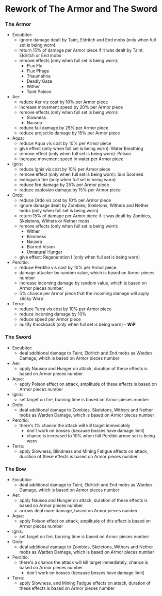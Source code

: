 # Rework of The Armor and The Sword

### The Armor
* Excubitor:
    * ignore damage dealt by Taint, Eldritch and End mobs (only when full set is being worn)
    * return 15% of damage per Armor piece if it was dealt by Taint, Eldritch or End mobs
    * remove effects (only when full set is being worn):
        * Flux Flu
        * Flux Phage
        * Thaumahria
        * Deadly Gaze
        * Wither
        * Taint Poison
* Aer:
    * reduce Aer vis cost by 10% per Armor piece
    * increase movement speed by 20% per Armor piece
    * remove effects (only when full set is being worn):
        * Slowness
        * Nausea
    * reduce fall damage by 25% per Armor piece
    * reduce projectile damage by 15% per Armor piece
* Aqua:
    * reduce Aqua vis cost by 10% per Armor piece
    * give effect (only when full set is being worn): Water Breathing
    * remove effect (only when full set is being worn): Poison
    * increase movement speed in water per Armor piece
* Ignis:
    * reduce Ignis vis cost by 10% per Armor piece
    * remove effect (only when full set is being worn): Sun Scorned
    * extinguish fire (only when full set is being worn)
    * reduce fire damage by 25% per Armor piece
    * reduce explosion damage by 15% per Armor piece
* Ordo:
    * reduce Ordo vis cost by 10% per Armor piece
    * ignore damage dealt by Zombies, Skeletons, Withers and Nether mobs (only when full set is being worn)
    * return 15% of damage per Armor piece if it was dealt by Zombies, Skeletons, Withers or Nether mobs
    * remove effects (only when full set is being worn):
        * Wither
        * Blindness
        * Nausea
        * Blurred Vision
        * Unnatural Hunger
    * give effect: Regeneration I (only when full set is being worn)
* Perditio:
    * reduce Perditio vis cost by 10% per Armor piece
    * damage attacker by random value, which is based on Armor pieces number
    * increase incoming damage by random value, which is based on Armor pieces number
    * 5% chance per Armor piece that the incoming damage will apply sticky Warp
* Terra:
    * reduce Terra vis cost by 10% per Armor piece
    * reduce incoming damage by 10%
    * reduce speed per Armor piece
    * nullify Knockback (only when full set is being worn) - **WiP**

### The Sword
* Excubitor:
    * deal additional damage to Taint, Eldritch and End mobs as Warden Damage, which is based on Armor pieces number
* Aer:
    * apply Nausea and Hunger on attack, duration of these effects is based on Armor pieces number
* Aqua:
    * apply Poison effect on attack, amplitude of these effects is based on Armor pieces number
* Ignis:
    * set target on fire, burning time is based on Armor pieces number
* Ordo:
    * deal additional damage to Zombies, Skeletons, Withers and Nether mobs as Warden Damage, which is based on Armor pieces number
* Perditio:
    * there's 1% chance the attack will kill target immediately
        * don't work on bosses (because bosses have damage limit)
        * chance is increased to 10% when full Perditio armor set is being worn
* Terra:
    * apply Slowness, Blindness and Mining Fatigue effects on attack, duration of these effects is based on Armor pieces number
        
### The Bow
* Excubitor:
    * deal additional damage to Taint, Eldritch and End mobs as Warden Damage, which is based on Armor pieces number
* Aer:
    * apply Nausea and Hunger on attack, duration of these effects is based on Armor pieces number
    * arrows deal more damage, based on Armor pieces number
* Aqua:
    * apply Poison effect on attack, amplitude of this effect is based on Armor pieces number
* Ignis:
    * set target on fire, burning time is based on Armor pieces number
* Ordo:
    * deal additional damage to Zombies, Skeletons, Withers and Nether mobs as Warden Damage, which is based on Armor pieces number
* Perditio:
    * there's a chance the attack will kill target immediately, chance is based on Armor pieces number
        * don't work on bosses (because bosses have damage limit)
* Terra:
    * apply Slowness, and Mining Fatigue effects on attack, duration of these effects is based on Armor pieces number
